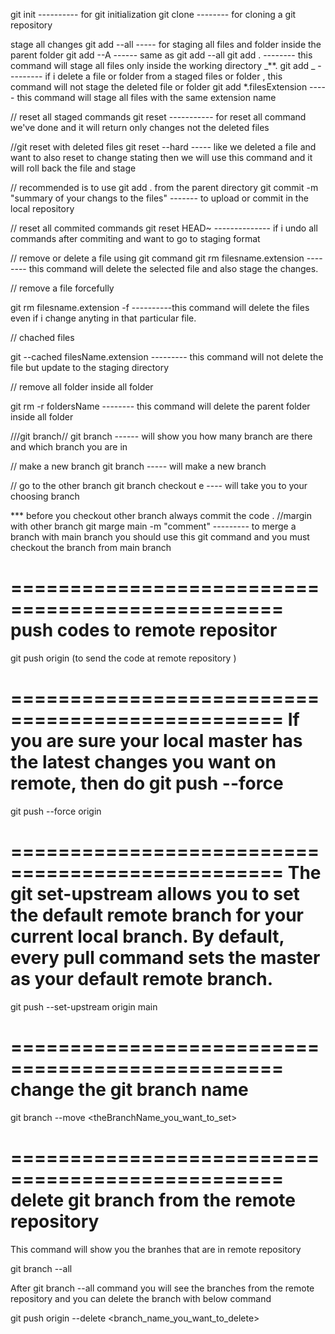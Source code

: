 git init ---------- for git initialization
git clone -------- for cloning a git repository

stage all changes
git add --all ----- for staging all files and folder inside the parent folder
git add --A ------ same as git add --all
git add . -------- this command will stage all files only inside the working directory _\*\*.
git add _ --------- if i delete a file or folder from a staged files or folder , this command will not stage the deleted file or folder
git add \*.filesExtension ----- this command will stage all files with the same extension name

// reset all staged commands
git reset ----------- for reset all command we've done and it will return only changes not the deleted files

//git reset with deleted files
git reset --hard ----- like we deleted a file and want to also reset to change stating then we will use this command and it will roll back the file and stage

// recommended is to use git add . from the parent directory
git commit -m "summary of your changs to the files" ------- to upload or commit in the local repository

// reset all commited commands
git reset HEAD~ -------------- if i undo all commands after commiting and want to go to staging format

// remove or delete a file using git command
git rm filesname.extension -------- this command will delete the selected file and also stage the changes.

// remove a file forcefully

git rm filesname.extension -f ----------this command will delete the files even if i change anyting in that particular file.

// chached files

git --cached filesName.extension --------- this command will not delete the file but update to the staging directory

// remove all folder inside all folder

git rm -r foldersName -------- this command will delete the parent folder inside all folder

///git branch//
git branch ------ will show you how many branch are there and which branch you are in

// make a new branch
git branch <brnachName> ----- will make a new branch

// go to the other branch
git branch checkout <brnachName>e ---- will take you to your choosing branch

\*\*\* before you checkout other branch always commit the code .
//margin with other branch
git marge main -m "comment" --------- to merge a branch with main branch you should use this git command and you must checkout the branch from main branch

=================================================
push codes to remote repositor
=================================================

git push origin <brnachName> (to send the code at remote repository )

=================================================
If you are sure your local master has the latest changes you want on remote, then do git push --force
=================================================

git push --force origin <brnachName>

=================================================
The git set-upstream allows you to set the default remote branch for your current local branch. By default, every pull command sets the master as your default remote branch.
=================================================

git push --set-upstream origin main

=================================================
change the git branch name
=================================================

git branch --move <currentBranchName> <theBranchName_you_want_to_set>

=================================================
delete git branch from the remote repository
=================================================
This command will show you the branhes that are in remote repository

git branch --all

After git branch --all command you will see the branches from the remote repository and you can delete the branch with below command

git push origin --delete <branch_name_you_want_to_delete>
